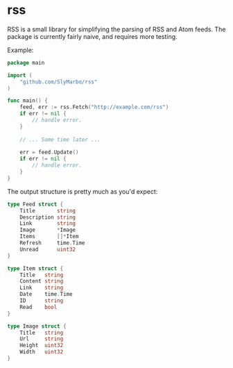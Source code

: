 rss
=====

RSS is a small library for simplifying the parsing of RSS and Atom feeds.
The package is currently fairly naive, and requires more testing.

Example:
```go
package main

import (
	"github.com/SlyMarbo/rss"
)

func main() {
	feed, err := rss.Fetch("http://example.com/rss")
	if err != nil {
		// handle error.
	}
	
	// ... Some time later ...
	
	err = feed.Update()
	if err != nil {
		// handle error.
	}
}
```

The output structure is pretty much as you'd expect:
```go
type Feed struct {
	Title       string
	Description string
	Link        string
	Image       *Image
	Items       []*Item
	Refresh     time.Time
	Unread      uint32
}

type Item struct {
	Title   string
	Content string
	Link    string
	Date    time.Time
	ID      string
	Read    bool
}

type Image struct {
	Title   string
	Url     string
	Height  uint32
	Width   uint32
}
```
